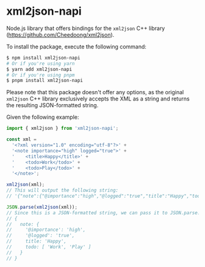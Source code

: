 # xml2json-napi

Node.js library that offers bindings for the `xml2json` C++ library (https://github.com/Cheedoong/xml2json).

To install the package, execute the following command:

```sh
$ npm install xml2json-napi
# Or if you're using yarn
$ yarn add xml2json-napi
# Or if you're using pnpm
$ pnpm install xml2json-napi
```

Please note that this package doesn't offer any options, as the original `xml2json` C++ library exclusively accepts the XML as a string and returns the resulting JSON-formatted string.

Given the following example:

```js
import { xml2json } from 'xml2json-napi';

const xml =
  '<?xml version="1.0" encoding="utf-8"?>' +
  '<note importance="high" logged="true">' +
  '    <title>Happy</title>' +
  '    <todo>Work</todo>' +
  '    <todo>Play</todo>' +
  '</note>';

xml2json(xml);
// This will output the following string:
// '{"note":{"@importance":"high","@logged":"true","title":"Happy","todo":["Work","Play"]}}'

JSON.parse(xml2json(xml));
// Since this is a JSON-formatted string, we can pass it to JSON.parse:
// {
//   note: {
//     '@importance': 'high',
//     '@logged': 'true',
//     title: 'Happy',
//     todo: [ 'Work', 'Play' ]
//   }
// }
```
